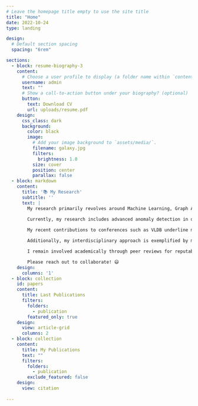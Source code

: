 ```yaml
---
# Leave the homepage title empty to use the site title
title: "Home"
date: 2022-10-24
type: landing

design:
  # Default section spacing
  spacing: "6rem"

sections:
  - block: resume-biography-3
    content:
      # Choose a user profile to display (a folder name within `content/authors/`)
      username: admin
      text: ""
      # Show a call-to-action button under your biography? (optional)
      button:
        text: Download CV
        url: uploads/resume.pdf
    design:
      css_class: dark
      background:
        color: black
        image:
          # Add your image background to `assets/media/`.
          filename: galaxy.jpg
          filters:
            brightness: 1.0
          size: cover
          position: center
          parallax: false
  - block: markdown
    content:
      title: '📚 My Research'
      subtitle: ''
      text: |
        My research primarily revolves around Machine Learning, Graph Analytics, and Pattern Recognition, with a strong emphasis on optimization and data-driven solutions. My Ph.D. thesis, completed at LIRIS, Université Claude Bernard Lyon 1, explored efficient algorithms for graph matching and large-scale data management, solving critical scalability and performance issues.

        Currently, my research includes advanced anomaly detection in dynamic graphs and deep learning techniques for graph-based data, enhancing the robustness of cybersecurity systems against advanced persistent threats.
        
        My recent contributions to conferences such as VLDB underline my commitment to graph sparsification techniques for efficient graph compression, maintaining neighborhood structures to facilitate effective graph analysis in databases.

        Additionally, my interdisciplinary approach is exemplified by my contribution to computational geometry and archaeological studies, including the analysis of ancient mega-structures through geometric graph matching techniques, as highlighted in my publication in PLOS ONE. I actively engage with optimization problems, developing hybrid multi-objective algorithms published in high-ranked journals such as Pattern Recognition Letters and Engineering Applications of Artificial Intelligence.

        I remain involved academically through peer reviews for reputable journals, mentoring master's students in Data Science and AI, and delivering specialized courses on graph neural networks and operational research.

        Please reach out to collaborate! 😃
    design:
      columns: '1'
  - block: collection
    id: papers
    content:
      title: Last Publications
      filters:
        folders:
          - publication
        featured_only: true
    design:
      view: article-grid
      columns: 2
  - block: collection
    content:
      title: My Publications
      text: ""
      filters:
        folders:
          - publication
        exclude_featured: false
    design:
      view: citation
      
---
```

